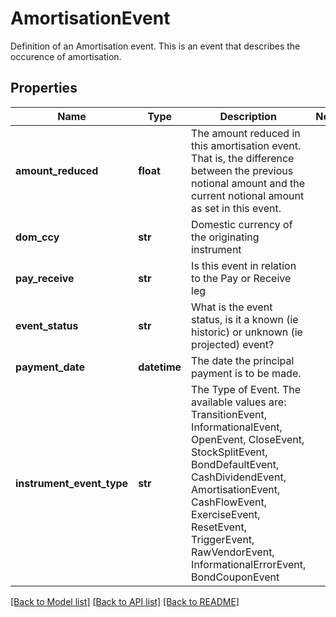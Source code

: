 # AmortisationEvent

Definition of an Amortisation event.  This is an event that describes the occurence of amortisation.

## Properties
Name | Type | Description | Notes
------------ | ------------- | ------------- | -------------
**amount_reduced** | **float** | The amount reduced in this amortisation event.  That is, the difference between the previous notional amount and the current notional amount as set in this event. | 
**dom_ccy** | **str** | Domestic currency of the originating instrument | 
**pay_receive** | **str** | Is this event in relation to the Pay or Receive leg | 
**event_status** | **str** | What is the event status, is it a known (ie historic) or unknown (ie projected) event? | 
**payment_date** | **datetime** | The date the principal payment is to be made. | 
**instrument_event_type** | **str** | The Type of Event. The available values are: TransitionEvent, InformationalEvent, OpenEvent, CloseEvent, StockSplitEvent, BondDefaultEvent, CashDividendEvent, AmortisationEvent, CashFlowEvent, ExerciseEvent, ResetEvent, TriggerEvent, RawVendorEvent, InformationalErrorEvent, BondCouponEvent | 

[[Back to Model list]](../README.md#documentation-for-models) [[Back to API list]](../README.md#documentation-for-api-endpoints) [[Back to README]](../README.md)


